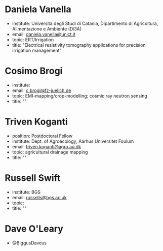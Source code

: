 # Daniela Vanella 
- institute: Università degli Studi di Catania, Dipartimento di Agricoltura, Alimentazione e Ambiente (Di3A)
- email: daniela.vanella@unict.it
- topic: ERT/Irrigation
- title: "Electrical resistivity tomography applications for precision irrigation management"


# Cosimo Brogi
- institute:
- email: c.brogi@fz-juelich.de 
- topic: EMI-mapping/crop-modelling; cosmic ray neutron sensing
- title: ""

# Triven Koganti 
- position:  Postdoctoral Fellow
- institute: Dept. of Agroecology, Aarhus Universitet Foulum
- email: triven.koganti@agro.au.dk
- topic: agricultural drainage mapping
- title: ""


# Russell Swift
- institute: BGS
- email: russells@bgs.ac.uk
- topic: 
- title: ""

# Dave O'Leary
- @BiggusDaveus


